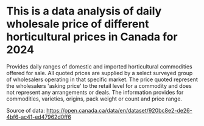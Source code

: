 # This is a data analysis of daily wholesale price of different horticultural prices in Canada for 2024

Provides daily ranges of domestic and imported horticultural commodities offered for sale. All quoted prices are supplied by a select surveyed group of wholesalers operating in that specific market. The price quoted represent the wholesalers 'asking price' to the retail level for a commodity and does not represent any arrangements or deals. The information provides for commodities, varieties, origins, pack weight or count and price range.

Source of data: https://open.canada.ca/data/en/dataset/920bc8e2-de26-4bf6-ac41-ed47962d0ff6
